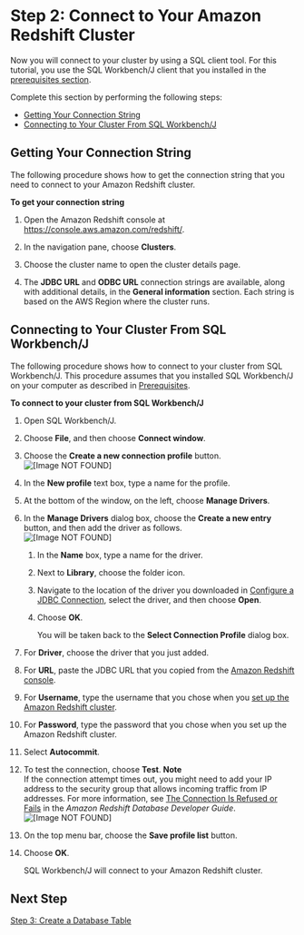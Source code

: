 # Step 2: Connect to Your Amazon Redshift Cluster<a name="event-publishing-redshift-cluster-connect"></a>

Now you will connect to your cluster by using a SQL client tool\. For this tutorial, you use the SQL Workbench/J client that you installed in the [prerequisites section](event-publishing-redshift-prerequisites.md)\.

Complete this section by performing the following steps:
+ [Getting Your Connection String](#event-publishing-redshift-cluster-connect-connection-string)
+ [Connecting to Your Cluster From SQL Workbench/J](#event-publishing-redshift-cluster-connect-profile)

## Getting Your Connection String<a name="event-publishing-redshift-cluster-connect-connection-string"></a>

The following procedure shows how to get the connection string that you need to connect to your Amazon Redshift cluster\.

**To get your connection string**

1. Open the Amazon Redshift console at [https://console\.aws\.amazon\.com/redshift/](https://console.aws.amazon.com/redshift/)\.

1. In the navigation pane, choose **Clusters**\.

1. Choose the cluster name to open the cluster details page\.

1. The **JDBC URL** and **ODBC URL** connection strings are available, along with additional details, in the **General information** section\. Each string is based on the AWS Region where the cluster runs\.



## Connecting to Your Cluster From SQL Workbench/J<a name="event-publishing-redshift-cluster-connect-profile"></a>

The following procedure shows how to connect to your cluster from SQL Workbench/J\. This procedure assumes that you installed SQL Workbench/J on your computer as described in [Prerequisites](event-publishing-redshift-prerequisites.md)\.

**To connect to your cluster from SQL Workbench/J**

1. Open SQL Workbench/J\.

1. Choose **File**, and then choose **Connect window**\.

1. Choose the **Create a new connection profile** button\.  
![\[Image NOT FOUND\]](http://docs.aws.amazon.com/ses/latest/dg/images/event_publishing_tutorial_redshift_new_connection.png)

1. In the **New profile** text box, type a name for the profile\.

1. At the bottom of the window, on the left, choose **Manage Drivers**\.

1. In the **Manage Drivers** dialog box, choose the **Create a new entry** button, and then add the driver as follows\.  
![\[Image NOT FOUND\]](http://docs.aws.amazon.com/ses/latest/dg/images/event_publishing_tutorial_redshift_new_entry.png)

   1. In the **Name** box, type a name for the driver\.

   1. Next to **Library**, choose the folder icon\.

   1. Navigate to the location of the driver you downloaded in [Configure a JDBC Connection](https://docs.aws.amazon.com/redshift/latest/mgmt/configure-jdbc-connection.html), select the driver, and then choose **Open**\.

   1. Choose **OK**\.

      You will be taken back to the **Select Connection Profile** dialog box\.

1. For **Driver**, choose the driver that you just added\.

1. For **URL**, paste the JDBC URL that you copied from the [Amazon Redshift console](https://console.aws.amazon.com/redshift/)\.

1. For **Username**, type the username that you chose when you [set up the Amazon Redshift cluster](event-publishing-redshift-cluster.md)\.

1. For **Password**, type the password that you chose when you set up the Amazon Redshift cluster\.

1. Select **Autocommit**\. 

1. To test the connection, choose **Test**\.
**Note**  
If the connection attempt times out, you might need to add your IP address to the security group that allows incoming traffic from IP addresses\. For more information, see [The Connection Is Refused or Fails](https://docs.aws.amazon.com/redshift/latest/mgmt/connecting-refusal-failure-issues.html) in the *Amazon Redshift Database Developer Guide*\.  
![\[Image NOT FOUND\]](http://docs.aws.amazon.com/ses/latest/dg/images/event_publishing_tutorial_redshift_connection.png)

1. On the top menu bar, choose the **Save profile list** button\.

1. Choose **OK**\.

   SQL Workbench/J will connect to your Amazon Redshift cluster\.

## Next Step<a name="event-publishing-redshift-cluster-connect-next-step"></a>

[Step 3: Create a Database Table](event-publishing-redshift-table.md)